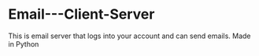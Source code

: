 # Email---Client-Server
This is email server that logs into your account and can send emails. Made in Python
